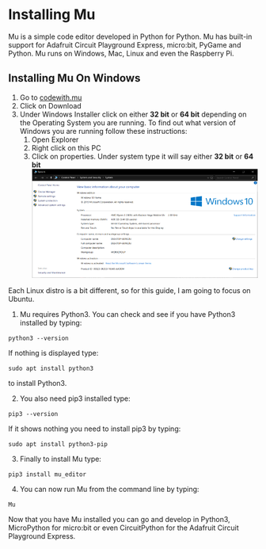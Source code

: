 # Installing Mu

Mu is a simple code editor developed in Python for Python. Mu has built-in support for Adafruit Circuit Playground Express, micro:bit, PyGame and Python. Mu runs on Windows, Mac, Linux and even the Raspberry Pi.

## Installing Mu On Windows

1. Go to [codewith.mu](https://codewith.mu/)
2. Click on Download
3. Under Windows Installer click on either **32 bit** or **64 bit** depending on the Operating System you are running.
   To find out what version of Windows you are running follow these instructions:
   1. Open Explorer
   2. Right click on this PC
   3. Click on properties. Under system type it will say either **32 bit** or **64 bit** 
   ![system Properties](Images/WindowsSystem.png)  

Each Linux distro is a bit different, so for this guide, I am going to focus on Ubuntu. 

1. Mu requires Python3. You can check and see if you have Python3 installed by typing:
```
python3 --version
```
If nothing is displayed type:
```
sudo apt install python3
```
to install Python3.

2. You also need pip3 installed type:
```
pip3 --version
```
If it shows nothing you need to install pip3 by typing:
```
sudo apt install python3-pip
```

3. Finally to install Mu type:
```
pip3 install mu_editor
```
4. You can now run Mu from the command line by typing:
```
Mu
```

Now that you have Mu installed you can go and develop in Python3, MicroPython for micro:bit or even CircuitPython for the Adafruit Circuit Playground Express. 
